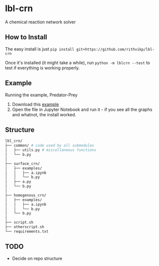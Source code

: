 # lbl-crn
A chemical reaction network solver

## How to Install
The easy install is just
`pip install git+https://github.com/rithvikp/lbl-crn`

Once it's installed (it might take a while), run
`python -m lblcrn --test`
to test if everything is working properly.

## Example
Running the example, Predator-Prey
1. Download this [example](https://github.com/rithvikp/lbl-crn/blob/master/examples/predator_prey.ipynb)
2. Open the file in Jupyter Notebook and run it - if you see all the graphs and
whatnot, the install worked.

## Structure
``` bash
lbl_crn/
├── common/ # code used by all submodules
│   ├── utils.py # miscellaneous functions
│   └── b.py
│   
├── surface_crn/
│   ├── examples/
│   │   ├── a.ipynb
│   │   └── b.py
│   ├── a.py
│   └── b.py
│   
├── homogenous_crn/
│   ├── examples/
│   │   ├── a.ipynb
│   │   └── b.py
│   └── b.py
│   
├── script.sh
├── otherscript.sh
└── requirements.txt
```

## TODO
  - Decide on repo structure
